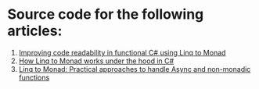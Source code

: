 # Source code for the following articles:
 1. [Improving code readability in functional C# using Linq to Monad](https://itnext.io/improving-code-readability-in-functional-c-using-linq-to-monad-d4c73194e9b1)
 2. [How Linq to Monad works under the hood in C#](https://itnext.io/how-linq-to-monad-works-under-the-hood-in-c-55e301943673)
 3. [Linq to Monad: Practical approaches to handle Async and non-monadic functions](https://medium.com/@amin_mousavi/linq-to-monad-practical-approaches-to-handle-async-and-non-monadic-functions-fc579da91071)
